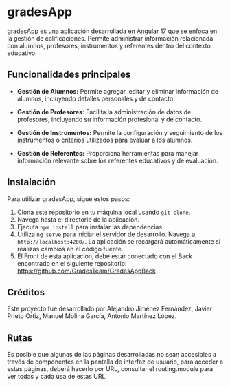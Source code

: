 # gradesApp

gradesApp es una aplicación desarrollada en Angular 17 que se enfoca en la gestión de calificaciones. Permite administrar información relacionada con alumnos, profesores, instrumentos y referentes dentro del contexto educativo.

## Funcionalidades principales

- **Gestión de Alumnos:** Permite agregar, editar y eliminar información de alumnos, incluyendo detalles personales y de contacto.
  
- **Gestión de Profesores:** Facilita la administración de datos de profesores, incluyendo su información profesional y de contacto.

- **Gestión de Instrumentos:** Permite la configuración y seguimiento de los instrumentos o criterios utilizados para evaluar a los alumnos.

- **Gestión de Referentes:** Proporciona herramientas para manejar información relevante sobre los referentes educativos y de evaluación.

## Instalación

Para utilizar gradesApp, sigue estos pasos:

1. Clona este repositorio en tu máquina local usando `git clone`.
2. Navega hasta el directorio de la aplicación.
3. Ejecuta `npm install` para instalar las dependencias.
4. Utiliza `ng serve` para iniciar el servidor de desarrollo. Navega a `http://localhost:4200/`. La aplicación se recargará automáticamente si realizas cambios en el código fuente.
5. El Front de esta aplicacion, debe estar conectado con el Back encontrado en el siguiente repositorio: https://github.com/GradesTeam/GradesAppBack


## Créditos

Este proyecto fue desarrollado por Alejandro Jiménez Fernández, Javier Prieto Ortiz, Manuel Molina García, Antonio Martínez López.


## Rutas

Es posible que algunas de las páginas desarrolladas no sean accesibles a través de componentes en la pantalla de interfaz de usuario, para acceder a estas páginas, deberá hacerlo por URL, consultar el routing.module para ver todas y cada usa de estas URL.
